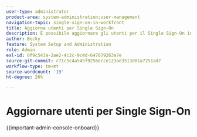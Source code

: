 ```yaml
---
user-type: administrator
product-area: system-administration;user-management
navigation-topic: single-sign-on-in-workfront
title: Aggiorna utenti per Single Sign-On
description: È possibile aggiornare gli utenti per il Single Sign-On in Workfront.
author: Becky
feature: System Setup and Administration
role: Admin
exl-id: 0f9c543a-2ae2-4c2c-9c4d-647079263a7e
source-git-commit: c71c5c4a545f9256ecce123ae3513d01a7251ad7
workflow-type: tm+mt
source-wordcount: '19'
ht-degree: 26%

---
```


# Aggiornare utenti per Single Sign-On

<!-- Audited: 1/2024 -->

{{important-admin-console-onboard}}

<!--REMOVE ME MARCH 2026-->

<!--When single sign-on (SSO) is enabled in your Adobe Workfront instance, your users can log into Workfront with their SSO credentials.

If you have an existing system that is already populated with users associated with SSO credentials, you can import the users' IDs into Workfront by importing a comma-separated values (CSV) file into Workfront.

For more information about integrating Workfront with an SSO system, see [Overview of single sign-on in Adobe Workfront](../../../administration-and-setup/add-users/single-sign-on/sso-in-workfront.md).


## Access requirements

+++ Expand to view access requirements for the functionality in this article.

You must have the following access to perform the steps in this article: 

<table style="table-layout:auto"> 
 <col> 
 <col> 
 <tbody> 
  <tr> 
   <td role="rowheader">Adobe Workfront plan</td> 
   <td>Any</td> 
  </tr> 
  <tr> 
   <td role="rowheader">Adobe Workfront license</td> 
   <td><p>New: Standard</p><p>Or</p><p>Current: Plan</p></td> 
  </tr> 
  <tr> 
   <td role="rowheader">Access level configurations</td> 
   <td> <p>You must be a Workfront administrator.</p>  </td> 
  </tr> 
 </tbody> 
</table>

For more detail about the information in this table, see [Access requirements in Workfront documentation](/help/quicksilver/administration-and-setup/add-users/access-levels-and-object-permissions/access-level-requirements-in-documentation.md).

+++

## SSO usernames

Depending on what SSO solution you use, the username in your SSO environment can be called any of the following:

* SSO Username
* Federation ID 
* Federation Username

Regardless of what the username is called in your SSO environment, the value of the field is stored in the SSO Username field, on the User object.

In order for your users to be able to use their SSO credentials to log in to Workfront, you must update their profile to include their SSO Username, in addition to their Workfront username.

As a Workfront administrator, you can bulk update the SSO Username field for your Workfront users by importing a list of usernames into Workfront. This list must:

* Contain the Workfront User ID (GUID) as well as the corresponding SSO Username for each user
* Be saved as a CSV or a TSV file. 

This process either updates existing SSO Usernames in Workfront, or adds a new SSO Username, if one is missing for users.

## Prepare the import file {#prepare-the-import-file}

You can start preparing your import file by building a report of all users in Workfront that must have their SSO Username fields updated.

1. Build a user report in Workfront.

   For instructions on building user reports in Workfront, see [Create a custom report](../../../reports-and-dashboards/reports/creating-and-managing-reports/create-custom-report.md). 

1. Select the following fields in your report:

   |Field|Explanation|
   |---|---|
   | Name |The full name of the Workfront user. |
   | ID |The ID is the Workfront alphanumeric GUID. |
   | SSO Username |Adding the SSO Username field to ensures that are no usernames you are overwriting with your import. This field should be blank for all users, if your users have not yet been updated for SSO. |

   ![Users with SSO username but no access](assets/users-with-sso-username-and-no-sso-access-only-field.png)

1. Save the report. 
1. Click **Export** at the top of the report and export the report to Excel. 
1. Open the exported Excel file, and add your SSO Usernames for each user in the report in the SSO Username column.

   >[!IMPORTANT]
   >
   >SSO usernames are case-sensitive.

1. Delete all columns in the Excel file, except  the **ID** and the **SSO Username** columns. 

1. Delete the column headers and ensure there are no blank rows at the top of the report.

   The file you are using for updating your Workfront users with the SSO usernames **must** contain just 2 columns, in this order:

   * The first column must display the Workfront user ID (the user GUID as found in Workfront).
   * The second column must contain the SSO Username, as it displays in your SSO system.
   * The columns must have no headers, and there must not be any empty rows at the top of the list of names.

     ![Update users CSV](assets/update-users-for-sso-csv-file-for-import.png)

1. Save the report as a CSV or TSV file on your computer.

## Update your users for SSO {#update-your-users-for-sso}

The process of updating users for SSO either adds the SSO Username field to your Workfront users if one is not present, or updates the value in that field if there is a value already associated with the users.

{{step-1-to-setup}}

1. Click **System**, then select **Update Users For SSO**.

1. Click **Choose File** to browse for the file you prepared.

   For more information about how to prepare this file, see [Prepare the import file](#prepare-the-import-file).

1. Select the file from where it is saved on your computer, then click **Open**.

   This inserts the SSO credentials to Workfront, enabling all users to log in to Workfront using their SSO credentials.

   The **Only Allow `<SSO Configuration>` Authentication** setting is enabled for all users included in the CSV. This ensures that users must log in through SSO.

## Verify SSO against your users' Workfront usernames

For instructions on building a user report containing SSO Username information, see [Prepare the import file](#prepare-the-import-file).

1. Run a user report containing SSO Username information.

   Notice that the SSO Username column is populated for each user.

1. Ensure that the values for the SSO Username column match the SSO Username on your SSO server.
1. If the SSO Username column is blank, update your users' SSO Usernames.

   ![Users with SSO field](assets/users-with-sso-field-updated.png)

   For instructions on updating your users for SSO, see [Update your users for SSO](#update-your-users-for-sso).-->
